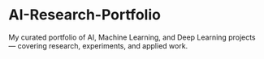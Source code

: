 # AI-Research-Portfolio
My curated portfolio of AI, Machine Learning, and Deep Learning projects — covering research, experiments, and applied work.
